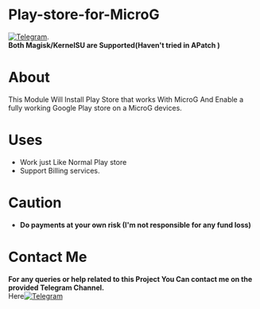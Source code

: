 # Play-store-for-MicroG
[![Telegram](https://img.shields.io/badge/Telegram-Channel-blue)](https://t.me/microgply).  
**Both Magisk/KernelSU are Supported(Haven't tried in APatch )**
# About
This Module Will Install Play Store that works With MicroG And Enable a fully working Google Play store on a MicroG devices.
# Uses
- Work just Like Normal Play store
- Support Billing services.
# Caution 
- **Do payments at your own risk (I'm not responsible for any fund loss)**
# Contact Me
**For any queries or help related to this Project You Can contact me on the provided Telegram Channel.**   
Here[![Telegram](https://img.shields.io/badge/Telegram-Channel-blue)](https://t.me/microgply)